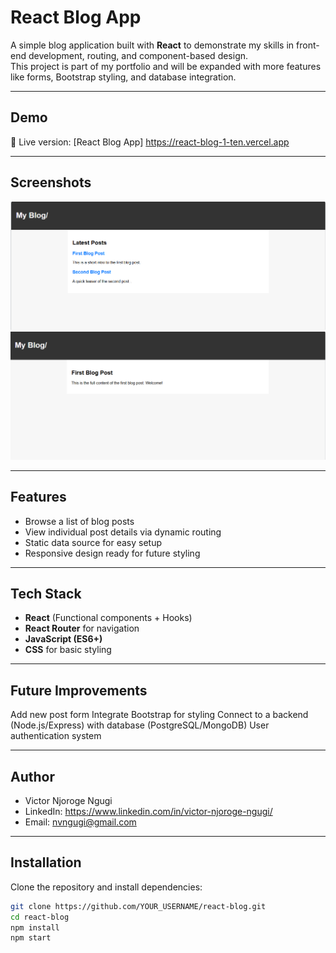 # React Blog App

A simple blog application built with **React** to demonstrate my skills in front-end development, routing, and component-based design.  
This project is part of my portfolio and will be expanded with more features like forms, Bootstrap styling, and database integration.

---

## Demo
🚀 Live version: [React Blog App] https://react-blog-1-ten.vercel.app

---

## Screenshots

![Blog Homepage](screenshots/homepage.png)
![Post Detail](screenshots/postdetail.png)

---

## Features
- Browse a list of blog posts
- View individual post details via dynamic routing
- Static data source for easy setup
- Responsive design ready for future styling

---

## Tech Stack
- **React** (Functional components + Hooks)
- **React Router** for navigation
- **JavaScript (ES6+)**
- **CSS** for basic styling

---

## Future Improvements

Add new post form
Integrate Bootstrap for styling
Connect to a backend (Node.js/Express) with database (PostgreSQL/MongoDB)
User authentication system

---

## Author

- Victor Njoroge Ngugi
- LinkedIn: https://www.linkedin.com/in/victor-njoroge-ngugi/
- Email: nvngugi@gmail.com

---

## Installation
Clone the repository and install dependencies:



```bash
git clone https://github.com/YOUR_USERNAME/react-blog.git
cd react-blog
npm install
npm start


